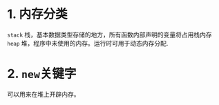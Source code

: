 # 1. 内存分类
`stack` 栈，基本数据类型存储的地方，所有函数内部声明的变量将占用栈内存
`heap` 堆，程序中未使用的内存。运行时可用于动态内存分配.

# 2. `new`关键字
可以用来在堆上开辟内存。